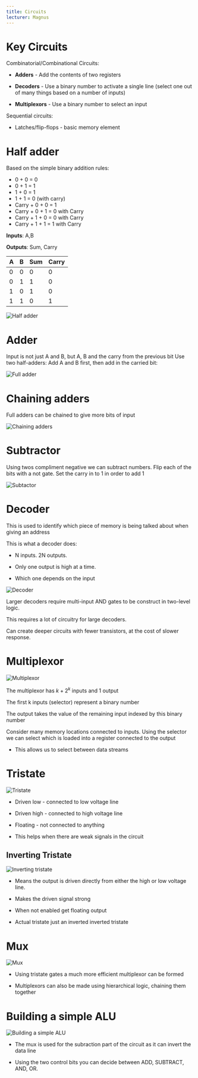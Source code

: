 ```yaml
---
title: Circuits
lecturer: Magnus
---
```


# Key Circuits

Combinatorial/Combinational Circuits:

-   **Adders** - Add the contents of two registers

-   **Decoders** - Use a binary number to activate a single line (select
    one out of many things based on a number of inputs)

-   **Multiplexors** - Use a binary number to select an input

Sequential circuits:

-   Latches/flip-flops - basic memory element

# Half adder

Based on the simple binary addition rules:

-   0 + 0 = 0
-   0 + 1 = 1
-   1 + 0 = 1
-   1 + 1 = 0 (with carry)
-   Carry + 0 + 0 = 1
-   Carry + 0 + 1 = 0 with Carry
-   Carry + 1 + 0 = 0 with Carry
-   Carry + 1 + 1 = 1 with Carry

**Inputs**: A,B

**Outputs**: Sum, Carry

| A   | B   | Sum | Carry |
| --- | --- | --- | ----- |
| 0   | 0   | 0   | 0     |
| 0   | 1   | 1   | 0     |
| 1   | 0   | 1   | 0     |
| 1   | 1   | 0   | 1     |

![Half adder](/img/Year_1/CSys/DEMA/Circuits/half_adder.webp)

# Adder

Input is not just A and B, but A, B and the carry from the previous bit
Use two half-adders: Add A and B first, then add in the carried bit:

![Full adder](/img/Year_1/CSys/DEMA/Circuits/adder.webp)

# Chaining adders

Full adders can be chained to give more bits of input

![Chaining adders](/img/Year_1/CSys/DEMA/Circuits/chain_adder.webp)

# Subtractor

Using twos compliment negative we can subtract numbers. Flip each of the
bits with a not gate. Set the carry in to 1 in order to add 1

![Subtactor](/img/Year_1/CSys/DEMA/Circuits/subtractor.webp)

# Decoder

This is used to identify which piece of memory is being talked about
when giving an address

This is what a decoder does:

-   N inputs. 2N outputs.

-   Only one output is high at a time.

-   Which one depends on the input

![Decoder](/img/Year_1/CSys/DEMA/Circuits/decoder.webp)

Larger decoders require multi-input AND gates to be construct in
two-level logic.

This requires a lot of circuitry for large decoders.

Can create deeper circuits with fewer transistors, at the cost of slower
response.

# Multiplexor

![Multiplexor](/img/Year_1/CSys/DEMA/Circuits/multiplexor.webp)

The multiplexor has $k+2^k$ inputs and 1 output

The first k inputs (selector) represent a binary number

The output takes the value of the remaining input indexed by this binary number

Consider many memory locations connected to inputs. Using the selector we can select which is loaded into a register connected to the output

-   This allows us to select between data streams

# Tristate

![Tristate](/img/Year_1/CSys/DEMA/Circuits/tristate.webp)

-   Driven low - connected to low voltage line

-   Driven high - connected to high voltage line

-   Floating - not connected to anything

-   This helps when there are weak signals in the circuit

## Inverting Tristate

![Inverting tristate](/img/Year_1/CSys/DEMA/Circuits/inverting_tristate.webp)

-   Means the output is driven directly from either the high or low
    voltage line.

-   Makes the driven signal strong

-   When not enabled get floating output

-   Actual tristate just an inverted inverted tristate

# Mux

![Mux](/img/Year_1/CSys/DEMA/Circuits/mux.webp)

-   Using tristate gates a much more efficient multiplexor can be formed

-   Multiplexors can also be made using hierarchical logic, chaining
    them together

# Building a simple ALU

![Building a simple ALU](/img/Year_1/CSys/DEMA/Circuits/ALU.webp)

-   The mux is used for the subraction part of the circuit as it can
    invert the data line

-   Using the two control bits you can decide between ADD, SUBTRACT,
    AND, OR.
